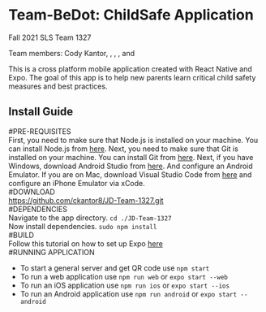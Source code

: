# Team-BeDot: ChildSafe Application
Fall 2021 SLS Team 1327

Team members: Cody Kantor, , , , and

This is a cross platform mobile application created with React Native and Expo. The goal of this app is to help new parents learn critical child safety measures and best practices. 

## Install Guide
#PRE-REQUISITES  
     First, you need to make sure that Node.js is installed on your machine. You can install Node.js from [here](https://nodejs.org/en/download/).
     Next, you need to make sure that Git is installed on your machine. You can install Git from [here](https://git-scm.com/downloads).
     Next, if you have Windows, download Android Studio from [here](https://docs.expo.io/workflow/android-studio-emulator/). And configure an Android Emulator. 
     If you are on Mac, download Visual Studio Code from [here](https://code.visualstudio.com/download) and configure an iPhone Emulator via xCode.  
#DOWNLOAD                  
  https://github.com/ckantor8/JD-Team-1327.git  
#DEPENDENCIES  
  Navigate to the app directory. `cd ./JD-Team-1327`  
  Now install dependencies. `sudo npm install`  
#BUILD  
  Follow this tutorial on how to set up Expo [here](https://docs.expo.io/workflow/android-studio-emulator/)                
#RUNNING APPLICATION  
- To start a general server and get QR code use `npm start`
- To run a web application use `npm run web` or `expo start --web`
- To run an iOS application use `npm run ios` or `expo start --ios`
- To run an Android application use `npm run android` or `expo start --android`
